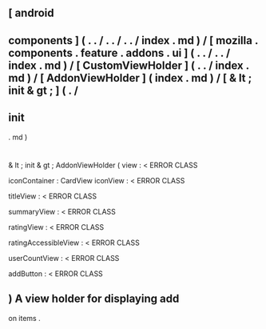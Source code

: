 [
android
-
components
]
(
.
.
/
.
.
/
.
.
/
index
.
md
)
/
[
mozilla
.
components
.
feature
.
addons
.
ui
]
(
.
.
/
.
.
/
index
.
md
)
/
[
CustomViewHolder
]
(
.
.
/
index
.
md
)
/
[
AddonViewHolder
]
(
index
.
md
)
/
[
&
lt
;
init
&
gt
;
]
(
.
/
-
init
-
.
md
)
#
&
lt
;
init
&
gt
;
AddonViewHolder
(
view
:
<
ERROR
CLASS
>
iconContainer
:
CardView
iconView
:
<
ERROR
CLASS
>
titleView
:
<
ERROR
CLASS
>
summaryView
:
<
ERROR
CLASS
>
ratingView
:
<
ERROR
CLASS
>
ratingAccessibleView
:
<
ERROR
CLASS
>
userCountView
:
<
ERROR
CLASS
>
addButton
:
<
ERROR
CLASS
>
)
A
view
holder
for
displaying
add
-
on
items
.
